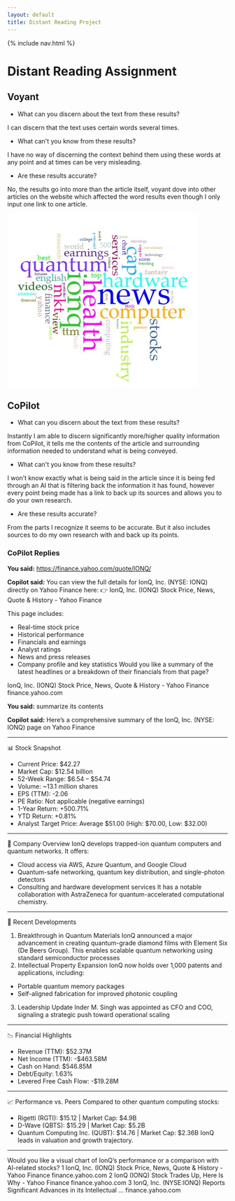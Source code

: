 ```yaml
---
layout: default
title: Distant Reading Project
---
```


{% include nav.html %}


# Distant Reading Assignment 

## Voyant
-	What can you discern about the text from these results?
  
I can discern that the text uses certain words several times.

- What can't you know from these results?

I have no way of discerning the context behind them using these words at any point and at times can be very misleading.

- Are these results accurate?

No, the results go into more than the article itself, voyant dove into other articles on the website which affected the word results even though I only input one link to one article.

![WordBubble](WordBubble.JPG)

## CoPilot
- What can you discern about the text from these results?
  
Instantly I am able to discern significantly more/higher quality information from CoPilot, it tells me the contents of the article and surrounding information needed to understand what is being conveyed.

- What can't you know from these results?
  
I won’t know exactly what is being said in the article since it is being fed through an AI that is filtering back the information it has found, however every point being made has a link to back up its sources and allows you to do your own research.

- Are these results accurate?
  
From the parts I recognize it seems to be accurate. But it also includes sources to do my own research with and back up its points.

### CoPilot Replies

**You said:**
https://finance.yahoo.com/quote/IONQ/

**Copilot said:**
You can view the full details for IonQ, Inc. (NYSE: IONQ) directly on Yahoo Finance here:
👉 IonQ, Inc. (IONQ) Stock Price, News, Quote & History - Yahoo Finance

This page includes:
- Real-time stock price
-	Historical performance
-	Financials and earnings
-	Analyst ratings
-	News and press releases
-	Company profile and key statistics
Would you like a summary of the latest headlines or a breakdown of their financials from that page?

IonQ, Inc. (IONQ) Stock Price, News, Quote & History - Yahoo Finance
finance.yahoo.com

**You said:**
summarize its contents

**Copilot said:**
Here’s a comprehensive summary of the IonQ, Inc. (NYSE: IONQ) page on Yahoo Finance
________________________________________
📊 Stock Snapshot
-	Current Price: $42.27
-	Market Cap: $12.54 billion
-	52-Week Range: $6.54 – $54.74
-	Volume: ~13.1 million shares
-	EPS (TTM): -2.06
-	PE Ratio: Not applicable (negative earnings)
-	1-Year Return: +500.71%
-	YTD Return: +0.81%
-	Analyst Target Price: Average $51.00 (High: $70.00, Low: $32.00)
________________________________________
🧠 Company Overview
IonQ develops trapped-ion quantum computers and quantum networks. It offers:
-	Cloud access via AWS, Azure Quantum, and Google Cloud
-	Quantum-safe networking, quantum key distribution, and single-photon detectors
-	Consulting and hardware development services
It has a notable collaboration with AstraZeneca for quantum-accelerated computational chemistry.
________________________________________
🧪 Recent Developments
1.	Breakthrough in Quantum Materials
IonQ announced a major advancement in creating quantum-grade diamond films with Element Six (De Beers Group). This enables scalable quantum networking using standard semiconductor processes
2.	Intellectual Property Expansion
IonQ now holds over 1,000 patents and applications, including:
-	Portable quantum memory packages
-	Self-aligned fabrication for improved photonic coupling
3.	Leadership Update
Inder M. Singh was appointed as CFO and COO, signaling a strategic push toward operational scaling
________________________________________
📉 Financial Highlights
-	Revenue (TTM): $52.37M
-	Net Income (TTM): -$463.58M
-	Cash on Hand: $546.85M
-	Debt/Equity: 1.63%
-	Levered Free Cash Flow: -$19.28M
________________________________________
📈 Performance vs. Peers
Compared to other quantum computing stocks:
-	Rigetti (RGTI): $15.12 | Market Cap: $4.9B
-	D-Wave (QBTS): $15.29 | Market Cap: $5.2B
-	Quantum Computing Inc. (QUBT): $14.76 | Market Cap: $2.36B
IonQ leads in valuation and growth trajectory.
________________________________________
Would you like a visual chart of IonQ’s performance or a comparison with AI-related stocks?
1
IonQ, Inc. (IONQ) Stock Price, News, Quote & History - Yahoo Finance
finance.yahoo.com
2
IonQ (IONQ) Stock Trades Up, Here Is Why - Yahoo Finance
finance.yahoo.com
3
IonQ, Inc. (NYSE:IONQ) Reports Significant Advances in its Intellectual ...
finance.yahoo.com

